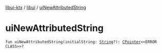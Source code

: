 [libui-ktx](../index.md) / [libui](index.md) / [uiNewAttributedString](./ui-new-attributed-string.md)

# uiNewAttributedString

`fun uiNewAttributedString(initialString: `[`String`](https://kotlinlang.org/api/latest/jvm/stdlib/kotlin/-string/index.html)`?): `[`CPointer`](../kotlinx.cinterop/-c-pointer/index.md)`<<ERROR CLASS>>?`